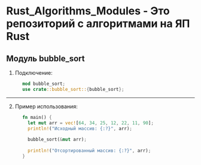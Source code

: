# Rust_Algorithms_Modules - Это репозиторий с алгоритмами на ЯП Rust

## Модуль bubble_sort

1. Подключение:
```rust
      mod bubble_sort;
      use crate::bubble_sort::{bubble_sort};
  ```
---
2. Пример использования:
```rust
      fn main() {
        let mut arr = vec![64, 34, 25, 12, 22, 11, 90];
        println!("Исходный массив: {:?}", arr);
        
        bubble_sort(&mut arr);
          
        println!("Отсортированный массив: {:?}", arr);
      }
```

